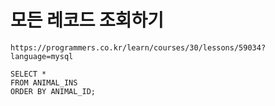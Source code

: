 # 모든 레코드 조회하기



```
https://programmers.co.kr/learn/courses/30/lessons/59034?language=mysql
```



```
SELECT *
FROM ANIMAL_INS
ORDER BY ANIMAL_ID;
```


